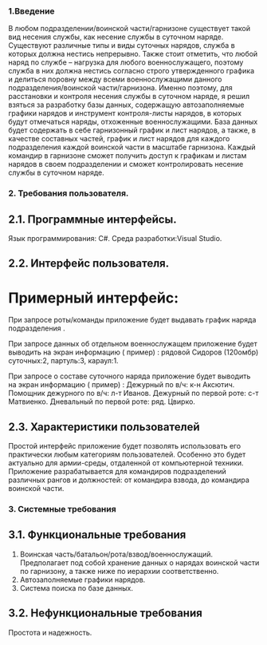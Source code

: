 ### 1.Введение
В любом подразделении/воинской части/гарнизоне существует такой вид несения службы, как несение службы в суточном наряде. Существуют различные типы и виды суточных нарядов, служба в которых должна нестись непрерывно. Также стоит отметить, что любой наряд по службе – нагрузка для любого военнослужащего, поэтому служба в них должна нестись согласно строго утвержденного графика и делиться поровну между всеми военнослужащими данного подразделения/воинской части/гарнизона. Именно поэтому, для расстановки и контроля несения службы в суточном наряде, я решил взяться за разработку базы данных, содержащую автозаполняемые графики нарядов и инструмент контроля-листы нарядов, в которых будут отмечаться наряды, отхоженные военнослужащими. База данных будет содержать в себе гарнизонный график и лист нарядов, а также, в качестве составных частей, график и лист нарядов для каждого подразделения каждой воинской части в масштабе гарнизона. Каждый командир в гарнизоне сможет получить доступ к графикам и листам нарядов в своем подразделении и сможет контролировать несение службы в суточном наряде.

### 2. Требования пользователя.
## 2.1. Программные интерфейсы.
Язык программирования: С#.
Среда разработки:Visual Studio.
## 2.2. Интерфейс пользователя.

# Примерный интерфейс:
 
При запросе роты/команды приложение будет выдавать график наряда подразделения .

При запросе данных об отдельном военнослужащем приложение будет выводить на экран информацию ( пример) :
рядовой Сидоров (120омбр) суточных:2, партуль:3, караул:1.

При запросе о составе суточного наряда приложение будет выводить на экран информацию ( пример) :
Дежурный по в/ч: к-н Аксютич.
Помощник дежурного по в/ч: л-т Иванов.
Дежурный по первой роте: с-т Матвиенко.
Дневальный по первой роте: ряд. Цвирко.

## 2.3. Характеристики пользователей
Простой интерфейс приложение будет позволять использовать его практически любым категориям пользователей. Особенно это будет актуально для армии-среды, отдаленной от компьютерной техники. Приложение разрабатывается для командиров подразделений различных рангов и должностей: от командира взвода, до командира воинской части.


### 3. Системные требования
## 3.1. Функциональные требования
1. Воинская часть/батальон/рота/взвод/военнослужащий. Предполагает под собой хранение данных о нарядах воинской части по гарнизону, а также ниже по иерархии соответственно.
2. Автозаполняемые графики нарядов.
3. Система поиска по базе данных.
## 3.2. Нефункциональные требования
Простота и надежность.
